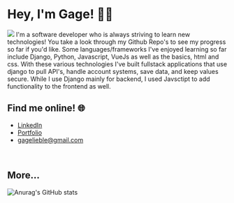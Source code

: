 # Hey, I'm Gage! :technologist:
<img src="https://gagelieble.com/static/portfolio_app/githubfiles/GithubCoverwhite.svg">
I'm a software developer who is always striving to learn new technologies! You take a look through my Github Repo's to see my progress so far if you'd like. Some languages/frameworks I've enjoyed learning so far include Django, Python, Javascript, VueJs as well as the basics, html and css. With these various technologies I've built fullstack applications that use django to pull API's, handle account systems, save data, and keep values secure. While I use Django mainly for backend, I used Javsctipt to add functionality to the frontend as well.

## Find me online! :globe_with_meridians:
 - [LinkedIn](https://www.linkedin.com/in/gage-lieble/)
 - [Portfolio](https://www.gagelieble.com/)
 - [gagelieble@gmail.com](mailto:gagelieble@gmail.com)


<br>

## More...
![Anurag's GitHub stats](https://github-readme-stats.vercel.app/api?username=Gage-Lieble&theme=vue&show_icons=true)

